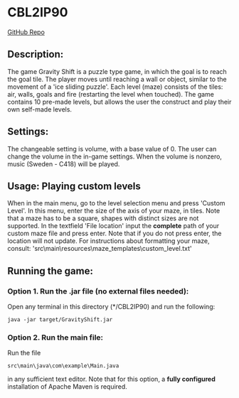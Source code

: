 # CBL2IP90

[GitHub Repo](https://github.com/w3ps/CBL2IP90)

## Description:
The game Gravity Shift is a puzzle type game, in which the goal is to reach the goal tile.
The player moves until reaching a wall or object, similar to the movement of a 'ice sliding puzzle'.
Each level (maze) consists of the tiles: air, walls, goals and fire (restarting the level when touched).
The game contains 10 pre-made levels, but allows the user the construct and play their own self-made levels.

## Settings:
The changeable setting is volume, with a base value of 0.
The user can change the volume in the in-game settings.
When the volume is nonzero, music (Sweden - C418) will be played.

## Usage: Playing custom levels
When in the main menu, go to the level selection menu and press 'Custom Level'.
In this menu, enter the size of the axis of your maze, in tiles.
Note that a maze has to be a square, shapes with distinct sizes are not supported.
In the textfield 'File location' input the **complete** path of your custom maze file and press enter.
Note that if you do not press enter, the location will not update.
For instructions about formatting your maze, consult: 'src\main\resources\maze_templates\custom_level.txt'

## Running the game:
### Option 1. Run the .jar file (no external files needed):
Open any terminal in this directory (*/CBL2IP90) and run the following: 
```
java -jar target/GravityShift.jar
```
### Option 2. Run the main file:
Run the file
```
src\main\java\com\example\Main.java
```
in any sufficient text editor. 
Note that for this option, a **fully configured** installation of Apache Maven is required.

